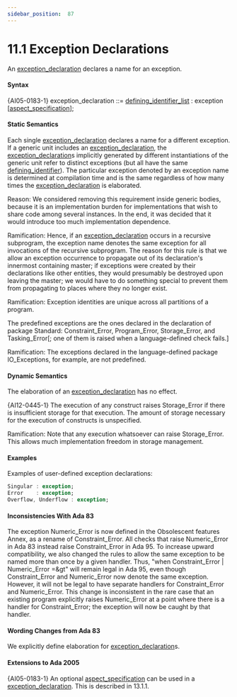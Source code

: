 ```yaml
---
sidebar_position:  87
---
```


# 11.1  Exception Declarations

An [exception_declaration](./AA-11.1#S0303) declares a name for an exception. 


#### Syntax

{AI05-0183-1} exception_declaration<a id="S0303"></a> ::= [defining_identifier_list](./AA-3.3#S0033) : exception
   [[aspect_specification](./AA-13.1#S0346)];


#### Static Semantics

Each single [exception_declaration](./AA-11.1#S0303) declares a name for a different exception. If a generic unit includes an [exception_declaration](./AA-11.1#S0303), the [exception_declaration](./AA-11.1#S0303)s implicitly generated by different instantiations of the generic unit refer to distinct exceptions (but all have the same [defining_identifier](./AA-3.1#S0022)). The particular exception denoted by an exception name is determined at compilation time and is the same regardless of how many times the [exception_declaration](./AA-11.1#S0303) is elaborated. 

Reason: We considered removing this requirement inside generic bodies, because it is an implementation burden for implementations that wish to share code among several instances. In the end, it was decided that it would introduce too much implementation dependence. 

Ramification: Hence, if an [exception_declaration](./AA-11.1#S0303) occurs in a recursive subprogram, the exception name denotes the same exception for all invocations of the recursive subprogram. The reason for this rule is that we allow an exception occurrence to propagate out of its declaration's innermost containing master; if exceptions were created by their declarations like other entities, they would presumably be destroyed upon leaving the master; we would have to do something special to prevent them from propagating to places where they no longer exist. 

Ramification: Exception identities are unique across all partitions of a program. 

The predefined exceptions are the ones declared in the declaration of package Standard: Constraint_Error, Program_Error, Storage_Error, and Tasking_Error[; one of them is raised when a language-defined check fails.] 

Ramification: The exceptions declared in the language-defined package IO_Exceptions, for example, are not predefined. 


#### Dynamic Semantics

The elaboration of an [exception_declaration](./AA-11.1#S0303) has no effect.

{AI12-0445-1} The execution of any construct raises Storage_Error if there is insufficient storage for that execution. The amount of storage necessary for the execution of constructs is unspecified. 

Ramification: Note that any execution whatsoever can raise Storage_Error. This allows much implementation freedom in storage management. 


#### Examples

Examples of user-defined exception declarations: 

```ada
Singular : exception;
Error    : exception;
Overflow, Underflow : exception;

```


#### Inconsistencies With Ada 83

The exception Numeric_Error is now defined in the Obsolescent features Annex, as a rename of Constraint_Error. All checks that raise Numeric_Error in Ada 83 instead raise Constraint_Error in Ada 95. To increase upward compatibility, we also changed the rules to allow the same exception to be named more than once by a given handler. Thus, "when Constraint_Error | Numeric_Error =&gt" will remain legal in Ada 95, even though Constraint_Error and Numeric_Error now denote the same exception. However, it will not be legal to have separate handlers for Constraint_Error and Numeric_Error. This change is inconsistent in the rare case that an existing program explicitly raises Numeric_Error at a point where there is a handler for Constraint_Error; the exception will now be caught by that handler. 


#### Wording Changes from Ada 83

We explicitly define elaboration for [exception_declaration](./AA-11.1#S0303)s. 


#### Extensions to Ada 2005

{AI05-0183-1} An optional [aspect_specification](./AA-13.1#S0346) can be used in a [exception_declaration](./AA-11.1#S0303). This is described in 13.1.1. 

